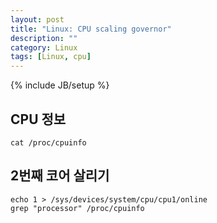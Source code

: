 ```yaml
---
layout: post
title: "Linux: CPU scaling governor"
description: ""
category: Linux
tags: [Linux, cpu]
---
```

{% include JB/setup %}


## CPU 정보

	cat /proc/cpuinfo

## 2번째 코어 살리기

	echo 1 > /sys/devices/system/cpu/cpu1/online 
	grep "processor" /proc/cpuinfo

